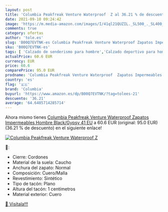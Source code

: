 ```yaml
---
layout: post
title: 'Columbia Peakfreak Venture Waterproof  Z al 36.21 % de descuento'
date: 2021-09-10 09:24:42
image: 'https://m.media-amazon.com/images/I/41ql21QUZIL._SL500_._SL400_.jpg'
comments: true
category: ofertas
author: 'tole.es'
slug: 'B00Q7EVTNK-es Columbia Peakfreak Venture Waterproof Zapatos Impermeables...'
sku: 'B00Q7EVTNK-es'
tags: [ 'Calzado de senderismo para hombre','Calzado deportivo para hombre','Zapatillas de senderismo para hombre','Zapatillas y calzado deportivo para hombre','Zapatos','Zapatos para hombre','Zapatos y complementos','columbia','zapatos', ]
actualPrice: 60.6 EUR
currency: EUR
price: 60.6
comparePrice: 95.0 EUR
prodname: 'Columbia Peakfreak Venture Waterproof  Zapatos Impermeables Hombre  Black/Gypsy  41 EU'
country: 'es'
flag: '🇪🇸'
brand: 'Columbia'
buyurl: 'https://www.amazon.es/dp/B00Q7EVTNK/?tag=tolees-21'
descuento: '36.21'
average: '64.6485714285714'
---
```


Ahora mismo tienes [Columbia Peakfreak Venture Waterproof  Zapatos Impermeables Hombre  Black/Gypsy  41 EU](https://www.amazon.es/dp/B00Q7EVTNK/?tag=tolees-21) a 60.6 EUR (original: 95.0 EUR) (36.21 %  de descuento) en el siguiente enlace!

[![Columbia Peakfreak Venture Waterproof  Z](https://m.media-amazon.com/images/I/41ql21QUZIL._SL500_._SL400_.jpg)](https://www.amazon.es/dp/B00Q7EVTNK/?tag=tolees-21)

🔎:

- Cierre: Cordones
- Material de la suela: Caucho
- Anchura del zapato: Normal
- Composición: Cuero/Malla
- Revestimiento: Sintético
- Tipo de tacón: Plano
- Altura del tacón: 1 centímetros
- Material exterior: Cuero

[🛒 Visítala!!!](https://www.amazon.es/dp/B00Q7EVTNK/?tag=tolees-21)
